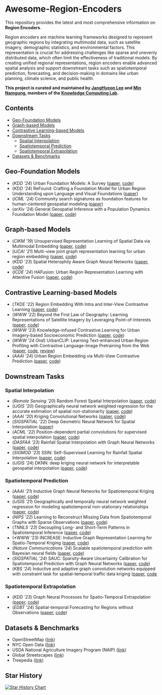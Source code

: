 # Awesome-Region-Encoders

This repository provides the latest and most comprehensive information on **Region Encoders**.

Region encoders are machine learning frameworks designed to represent geographic regions by integrating multimodal data, such as satellite imagery, demographic statistics, and environmental factors. This representation is crucial for addressing challenges like sparse and unevenly distributed data, which often limit the effectiveness of traditional models. By creating unified regional representations, region encoders enable advanced spatial analysis and support downstream tasks such as spatiotemporal prediction, forecasting, and decision-making in domains like urban planning, climate science, and public health.

**This project is curated and maintained by [JangHyeon Lee](https://janghyeon-lee.github.io/) and [Min Namgung](https://minnamgung.github.io/), members of the [Knowledge Computing Lab](https://knowledge-computing.github.io/).**

## Contents
- [Geo-Foundation Models](#geo-foundation-models)
- [Graph-based Models](#graph-based-models)
- [Contrastive Learning-based Models](#contrastive-learning-based-models)
- [Downstream Tasks](#downstream-tasks)
  - [Spatial Interpolation](#spatial-interpolation)
  - [Spatiotemporal Prediction](#spatiotemporal-prediction)
  - [Spatiotemporal Extrapolation](#spatiotemporal-extrapolation)
- [Datasets & Benchmarks](#datasets--benchmarks)

## Geo-Foundation Models
- (*KDD '24*) Urban Foundation Models: A Survey ([paper](https://dl.acm.org/doi/pdf/10.1145/3637528.3671453), [code](https://github.com/usail-hkust/Awesome-Urban-Foundation-Models))
- (*KDD '24*) ReFound: Crafting a Foundation Model for Urban Region Understanding upon Language and Visual Foundations ([paper](https://dl.acm.org/doi/10.1145/3637528.3671992))
- (*ICML '24*) Community search signatures as foundation features for human-centered geospatial modeling ([paper](https://arxiv.org/pdf/2410.22721))
- (*arXiv '24*) General Geospatial Inference with a Population Dynamics Foundation Model ([paper](https://arxiv.org/pdf/2411.07207), [code](https://github.com/google-research/population-dynamics))
  
## Graph-based Models
- (*CIKM '19*) Unsupervised Representation Learning of Spatial Data via Multimodal Embedding ([paper](https://dl.acm.org/doi/10.1145/3357384.3358001), [code](https://github.com/porterjenkins/region-encoder))
- (*IJCAI '21*) Multi-view joint graph representation learning for urban region embedding ([paper](https://www.ijcai.org/proceedings/2020/0611.pdf), [code](https://github.com/mingyangzhang/mv-region-embedding/tree/master))
- (*KDD '23*) Spatial Heterophily Aware Graph Neural Networks ([paper](https://dl.acm.org/doi/abs/10.1145/3580305.3599510), [code](https://github.com/PaddlePaddle/PaddleSpatial/tree/main/research/SHGNN))
- (*ICDE '24*) HAFusion: Urban Region Representation Learning with Attentive Fusion ([paper](https://arxiv.org/abs/2312.04606), [code](https://github.com/MiRuacle24/HAFusion))

## Contrastive Learning-based Models
- (*TKDE '22*) Region Embedding With Intra and Inter-View Contrastive Learning ([paper](https://arxiv.org/pdf/2211.08975), [code](https://github.com/Liang-NTU/ReMVC))
- (*WWW '22*) Beyond the First Law of Geography: Learning Representations of Satellite Imagery by Leveraging Point-of-Interests ([paper](https://dl.acm.org/doi/10.1145/3485447.3512149), [code](https://github.com/axin1301/satellite-imagery-POI))
- (*WWW '23*) Knowledge-infused Contrastive Learning for Urban Imagery-based Socioeconomic Prediction ([paper](https://dl.acm.org/doi/10.1145/3543507.3583876), [code](https://github.com/tsinghua-fib-lab/UrbanKG-KnowCL))
- (*WWW '24 Oral*) UrbanCLIP: Learning Text-enhanced Urban Region Profiling with Contrastive Language-Image Pretraining from the Web ([paper](https://arxiv.org/pdf/2310.18340), [code](https://github.com/stupidbuluchacha/urbanclip), [review](https://openreview.net/forum?id=KCZU12jzfC&referrer=%5Bthe%20profile%20of%20Yuxuan%20Liang%5D(%2Fprofile%3Fid%3D~Yuxuan_Liang1)))
- (*AAAI '24*) Urban Region Embedding via Multi-View Contrastive Prediction ([paper](https://arxiv.org/pdf/2312.09681), [code](https://github.com/lizc-sdu/ReCP))

## Downstream Tasks
### Spatial Interpolation 
- (*Remote Sensing '20*) Random Forest Spatial Interpolation ([paper](https://www.mdpi.com/2072-4292/12/10/1687), [code](https://github.com/AleksandarSekulic/RFSI))
- (*IJGIS '20*) Geographically neural network weighted regression for the accurate estimation of spatial non-stationarity ([paper](https://www.tandfonline.com/doi/full/10.1080/13658816.2019.1707834), [code](https://github.com/zjuwss/gnnwr))
- (*AAAI '20*) Kriging Convolutional Networks ([paper](https://arxiv.org/pdf/2306.09463), [code](https://github.com/tufts-ml/kcn-torch))
- (*SIGSPATIAL '22*) Deep Geometric Neural Network for Spatial Interpolation ([paper](https://dl.acm.org/doi/10.1145/3557915.3561008))
- (*ACML '22*) Position-dependent partial convolutions for supervised spatial interpolation ([paper](https://proceedings.mlr.press/v189/hachiya23a/hachiya23a.pdf), [code](https://github.com/hhachiya/position_dependent_inpainting))
- (*DASFAA '23*) Rainfall Spatial Interpolation with Graph Neural Networks ([paper](https://link.springer.com/chapter/10.1007/978-3-031-30678-5_14), [code](https://github.com/jlidw/GSI))
- (*SIGMOD '23*) SSIN: Self-Supervised Learning for Rainfall Spatial Interpolation ([paper](https://arxiv.org/abs/2311.15530), [code](https://github.com/jlidw/SSIN))
- (*IJGIS '24*) DKNN: deep kriging neural network for interpretable geospatial interpolation ([paper](https://www.tandfonline.com/doi/full/10.1080/13658816.2024.2347316), [code](https://github.com/in1311/DKNN))

### Spatiotemporal Prediction
- (*AAAI '21*) Inductive Graph Neural Networks for Spatiotemporal Kriging ([paper](https://arxiv.org/abs/2006.07527), [code](https://github.com/Kaimaoge/IGNNK))
- (*IJGIS '21*) Geographically and temporally neural network weighted regression for modeling spatiotemporal non-stationary relationships ([paper](https://www.tandfonline.com/doi/full/10.1080/13658816.2020.1775836), [code](https://github.com/zjuwss/gnnwr))
- (*NIPS '22*) Learning to Reconstruct Missing Data from Spatiotemporal Graphs with Sparse Observations ([paper](https://proceedings.neurips.cc/paper_files/paper/2022/file/cf70320e93c08b39b1b29a348097a376-Paper-Conference.pdf), [code](https://github.com/Graph-Machine-Learning-Group/spin))
- (*TNNLS '23*) Decoupling Long- and Short-Term Patterns in Spatiotemporal Inference ([paper](https://arxiv.org/abs/2109.09506), [code](https://github.com/hjf1997/DualSTN))
- (*WWW '23) INCREASE: Inductive Graph Representation Learning for Spatio-Temporal Kriging ([paper](https://arxiv.org/abs/2302.02738), [code](https://github.com/zhengchuanpan/INCREASE))
- (*Nature Communications '24*) Scalable spatiotemporal prediction with Bayesian neural fields ([paper](https://www.nature.com/articles/s41467-024-51477-5), [code](https://github.com/google/bayesnf))
- (*SIGSPATIAL '24*) SAUC: Sparsity-Aware Uncertainty Calibration for Spatiotemporal Prediction with Graph Neural Networks ([paper](https://dl.acm.org/doi/10.1145/3678717.3691241), [code](https://github.com/AnonymousSAUC/SAUC))
- (*KBS '24*) Inductive and adaptive graph convolution networks equipped with constraint task for spatial–temporal traffic data kriging ([paper](https://www.sciencedirect.com/science/article/abs/pii/S0950705123010730), [code](https://github.com/wtl52656/IAGCN)

### Spatiotemporal Extrapolation
- (*KDD '23*) Graph Neural Processes for Spatio-Temporal Extrapolation ([paper](https://arxiv.org/abs/2305.18719), [code](https://github.com/hjf1997/STGNP))
- (*EDBT '24*) Spatial-temporal Forecasting for Regions without Observations ([paper](https://openproceedings.org/2024/conf/edbt/paper-123.pdf), [code](https://github.com/suzy0223/STSM))

## Datasets & Benchmarks
- OpenStreetMap ([link](https://www.openstreetmap.org/))
- NYC Open Data ([link](https://opendata.cityofnewyork.us/))
- USDA National Agriculture Imagery Program (NAIP) ([link](https://coast.noaa.gov/htdata/raster3/imagery/NY_NAIP_2015_8402/))
- Global Streetscapes ([link](https://huggingface.co/datasets/NUS-UAL/global-streetscapes))
- Treepedia ([link](https://senseable.mit.edu/treepedia))

## Star History
[![Star History Chart](https://api.star-history.com/svg?repos=janghyeon-lee/Awesome-Region-Encoders&type=Date)](https://star-history.com/#janghyeon-lee/Awesome-Region-Encoders&Date)
